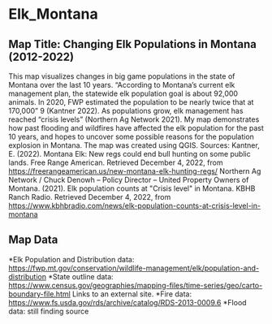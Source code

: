 # Elk_Montana

<!-- /TOC -->

## Map Title: Changing Elk Populations in Montana (2012-2022)

This map visualizes changes in big game populations in the state of Montana over the last 10 years. “According to Montana’s current elk management plan, the statewide elk population goal is about 92,000 animals. In 2020, FWP estimated the population to be nearly twice that at 170,000” 9 (Kantner 2022). As populations grow, elk management has reached “crisis levels” (Northern Ag Network 2021).
My map demonstrates how past flooding and wildfires have affected the elk population for the past 10 years, and hopes to uncover some possible reasons for the population explosion in Montana. The map was created using QGIS.
Sources: Kantner, E. (2022). Montana Elk: New regs could end bull hunting on some public lands. Free Range American. Retrieved December 4, 2022, from https://freerangeamerican.us/new-montana-elk-hunting-regs/ 
Northern Ag Network / Chuck Denowh – Policy Director – United Property Owners of Montana. (2021). Elk population counts at "Crisis level" in Montana. KBHB Ranch Radio. Retrieved December 4, 2022, from https://www.kbhbradio.com/news/elk-population-counts-at-crisis-level-in-montana 

<!-- /TOC -->

## Map Data

*Elk Population and Distribution data: https://fwp.mt.gov/conservation/wildlife-management/elk/population-and-distribution
*State outline data: https://www.census.gov/geographies/mapping-files/time-series/geo/carto-boundary-file.html Links to an external site.
*Fire data: https://www.fs.usda.gov/rds/archive/catalog/RDS-2013-0009.6
*Flood data: still finding source
